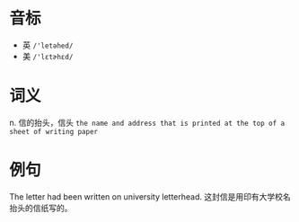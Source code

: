 # 音标

- 英 `/'letəhed/`
- 美 `/'lɛtɚhɛd/`

# 词义

n. 信的抬头，信头
`the name and address that is printed at the top of a sheet of writing paper`

# 例句

The letter had been written on university letterhead.
这封信是用印有大学校名抬头的信纸写的。


